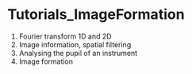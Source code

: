 # Tutorials_ImageFormation

1) Fourier transform 1D and 2D
2) Image information, spatial filtering
3) Analysing the pupil of an instrument
4) Image formation

